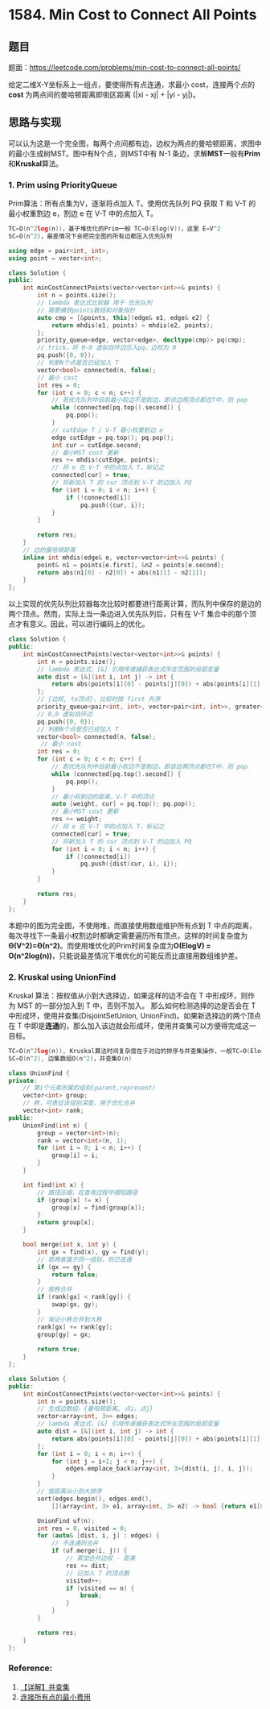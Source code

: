 # 1584. Min Cost to Connect All Points

## 题目

题面：https://leetcode.com/problems/min-cost-to-connect-all-points/

给定二维X-Y坐标系上一组点，要使得所有点连通，求最小 cost，连接两个点的 **cost** 为两点间的曼哈顿距离即街区距离 (|xi - xj| + |yi - yj|)。

## 思路与实现

可以认为这是一个完全图，每两个点间都有边，边权为两点的曼哈顿距离，求图中的最小生成树MST。图中有N个点，则MST中有 N-1 条边，求解**MST**一般有**Prim**和**Kruskal**算法。

### 1. Prim using PriorityQueue

Prim算法：所有点集为V，逐渐将点加入 T。使用优先队列 PQ 获取 T 和 V-T 的最小权重割边 e，割边 e 在 V-T 中的点加入 T。

``` c++
TC=O(n^2log(n))，基于堆优化的Prim一般 TC=O(Elog(V))，这里 E=V^2
SC=O(n^2)，最差情况下会把完全图的所有边都压入优先队列

using edge = pair<int, int>;
using point = vector<int>;

class Solution {
public:
    int minCostConnectPoints(vector<vector<int>>& points) {
        int n = points.size();
        // lambda 表达式比较器 用于 优先队列
        // 需要捕获points数组和对象指针
        auto cmp = [&points, this](edge& e1, edge& e2) {
            return mhdis(e1, points) > mhdis(e2, points);
        };
        priority_queue<edge, vector<edge>, decltype(cmp)> pq(cmp);
        // trick，将 0-0 虚拟自环边压入pq，边权为 0
        pq.push({0, 0});
        // 判断N个点是否已经加入 T
        vector<bool> connected(n, false);
        // 最小 cost
        int res = 0;
        for (int c = 0; c < n; c++) {
            // 若优先队列中目前最小权边不是割边，即该边两顶点都在T中，则 pop
            while (connected[pq.top().second]) {
                pq.pop();
            }
            // cutEdge T / V-T 最小权重割边 e
            edge cutEdge = pq.top(); pq.pop();
            int cur = cutEdge.second;
            // 最小MST cost 更新
            res += mhdis(cutEdge, points);
            // 将 e 在 V-T 中的点加入 T，标记之
            connected[cur] = true;
            // 将新加入 T 的 cur 顶点到 V-T 的边加入 PQ
            for (int i = 0; i < n; i++) {
                if (!connected[i])
                    pq.push({cur, i});
            }
        }
        
        return res;
    }
    // 边的曼哈顿距离
    inline int mhdis(edge& e, vector<vector<int>>& points) {
        point& n1 = points[e.first], &n2 = points[e.second];
        return abs(n1[0] - n2[0]) + abs(n1[1] - n2[1]);
    }
};
```

以上实现的优先队列比较器每次比较时都要进行距离计算，而队列中保存的是边的两个顶点。然而，实际上当一条边进入优先队列后，只有在 V-T 集合中的那个顶点才有意义。因此，可以进行编码上的优化。

``` c++
class Solution {
public:
    int minCostConnectPoints(vector<vector<int>>& points) {
        int n = points.size();
        // lambda 表达式，[&] 引用传递捕获表达式所在范围的局部变量
        auto dist = [&](int i, int j) -> int {
            return abs(points[i][0] - points[j][0]) + abs(points[i][1] - points[j][1]);
        };
        // {边权, to顶点}，比较时按 first 升序
        priority_queue<pair<int, int>, vector<pair<int, int>>, greater<pair<int, int>>> pq;
        // 0,0 虚拟自环边
        pq.push({0, 0});
        // 判断N个点是否已经加入 T
        vector<bool> connected(n, false);
         // 最小 cost
        int res = 0;
        for (int c = 0; c < n; c++) {
            // 若优先队列中目前最小权边不是割边，即该边两顶点都在T中，则 pop
            while (connected[pq.top().second]) {
                pq.pop();
            }
            // 最小权割边的距离，V-T 中的顶点
            auto [weight, cur] = pq.top(); pq.pop();
            // 最小MST cost 更新
            res += weight;
            // 将 e 在 V-T 中的点加入 T，标记之
            connected[cur] = true;
            // 将新加入 T 的 cur 顶点到 V-T 的边加入 PQ
            for (int i = 0; i < n; i++) {
                if (!connected[i])
                    pq.push({dist(cur, i), i});
            }
        }
        
        return res;
    }
};
```

本题中的图为完全图，不使用堆，而直接使用数组维护所有点到 T 中点的距离，每次寻找下一条最小权割边时都确定需要遍历所有顶点，这样的时间复杂度为**Θ(V^2)=Θ(n^2)**。而使用堆优化的Prim时间复杂度为**O(ElogV) = O(n^2log(n))**，只能说最差情况下堆优化的可能反而比直接用数组维护差。


### 2. Kruskal using UnionFind

Kruskal 算法：按权值从小到大选择边，如果这样的边不会在 T 中形成环，则作为 MST 的一部分加入到 T 中，否则不加入。
那么如何检测选择的边是否会在 T 中形成环，使用并查集(DisjointSetUnion, UnionFind)。如果新选择边的两个顶点在 T 中即是**连通**的，那么加入该边就会形成环，使用并查集可以方便得完成这一目标。

``` c++
TC=O(n^2log(n)), Kruskal算法时间复杂度在于对边的排序与并查集操作，一般TC=O(ElogE)，本题 E=n^2，n为输入点数
SC=O(n^2), 边集数组O(n^2)，并查集O(n)

class UnionFind {
private:
    // 第i个元素所属的组别(parent,represent)
    vector<int> group;
    // 秩，可表征该组别深度，用于优化合并
    vector<int> rank;
public:
    UnionFind(int n) {
        group = vector<int>(n);
        rank = vector<int>(n, 1);
        for (int i = 0; i < n; i++) {
            group[i] = i;
        }
    }

    int find(int x) {
        // 路径压缩，在查询过程中缩短路径
        if (group[x] != x) {
            group[x] = find(group[x]);
        }
        return group[x];
    }

    bool merge(int x, int y) {
        int gx = find(x), gy = find(y);
        // 若两者属于同一组别，则已连通
        if (gx == gy) {
            return false;
        }
        // 按秩合并
        if (rank[gx] < rank[gy]) {
            swap(gx, gy);
        }
        // 保证小秩合并到大秩
        rank[gx] += rank[gy];
        group[gy] = gx;
        
        return true;
    }
};

class Solution {
public:
    int minCostConnectPoints(vector<vector<int>>& points) {
        int n = points.size();
        // 生成边数组，{曼哈顿距离, 点i，点j}
        vector<array<int, 3>> edges;
        // lambda 表达式，[&] 引用传递捕获表达式所在范围的局部变量
        auto dist = [&](int i, int j) -> int {
            return abs(points[i][0] - points[j][0]) + abs(points[i][1] - points[j][1]);
        };
        for (int i = 0; i < n; i++) {
            for (int j = i+1; j < n; j++) {
                edges.emplace_back(array<int, 3>{dist(i, j), i, j});
            }
        }
        // 按距离从小到大排序
        sort(edges.begin(), edges.end(), 
            [](array<int, 3> e1, array<int, 3> e2) -> bool {return e1[0] < e2[0];});

        UnionFind uf(n);
        int res = 0, visited = 0;
        for (auto& [dist, i, j] : edges) {
            // 不连通则合并
            if (uf.merge(i, j)) {
                // 累加合并边权 - 距离
                res += dist;
                // 已加入 T 的顶点数
                visited++;
                if (visited == n) {
                    break;
                }
            }
        }

        return res;
    }
};
```

### Reference:
1. [【详解】并查集](https://leetcode-cn.com/problems/most-stones-removed-with-same-row-or-column/solution/tu-jie-bing-cha-ji-by-yexiso-nbcz/)
2. [连接所有点的最小费用](https://leetcode-cn.com/problems/min-cost-to-connect-all-points/solution/lian-jie-suo-you-dian-de-zui-xiao-fei-yo-kcx7/)